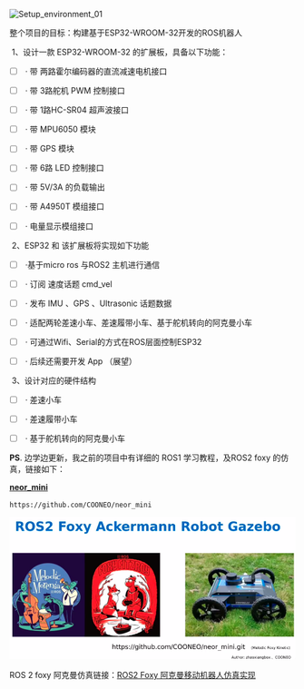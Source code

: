 ![Setup_environment_01](pics/Setup_environment_01.png)

整个项目的目标：构建基于ESP32-WROOM-32开发的ROS机器人

​	1、设计一款 ESP32-WROOM-32 的扩展板，具备以下功能：

- [ ] ​		· 带 两路霍尔编码器的直流减速电机接口 

- [ ] ​		· 带 3路舵机 PWM 控制接口

- [ ] ​		· 带 1路HC-SR04 超声波接口

- [ ] ​		· 带 MPU6050 模块

- [ ] ​		· 带 GPS 模块

- [ ] ​		· 带 6路 LED 控制接口

- [ ] ​		· 带 5V/3A 的负载输出

- [ ] ​		· 带 A4950T 模组接口

- [ ] ​		· 电量显示模组接口


​	2、ESP32 和 该扩展板将实现如下功能

- [ ] ​		·基于micro ros 与ROS2 主机进行通信

- [ ] ​		· 订阅 速度话题 cmd_vel 

- [ ] ​		· 发布 IMU 、GPS 、Ultrasonic 话题数据

- [ ] ​		· 适配两轮差速小车、差速履带小车、基于舵机转向的阿克曼小车

- [ ] ​		· 可通过Wifi、Serial的方式在ROS层面控制ESP32

- [ ] ​		· 后续还需要开发 App （展望）


​	3、设计对应的硬件结构

- [ ] ​		· 差速小车

- [ ] ​		· 差速履带小车

- [ ] ​		· 基于舵机转向的阿克曼小车






**PS**. 边学边更新，我之前的项目中有详细的 ROS1 学习教程，及ROS2 foxy 的仿真，链接如下：

**[neor_mini](https://github.com/COONEO/neor_mini)** 

```
https://github.com/COONEO/neor_mini
```

![neor_mini_page](pics/neor_mini_page.png)

ROS 2 foxy 阿克曼仿真链接：[ROS2 Foxy 阿克曼移动机器人仿真实现](https://www.bilibili.com/video/BV1Za41137Ev/)

